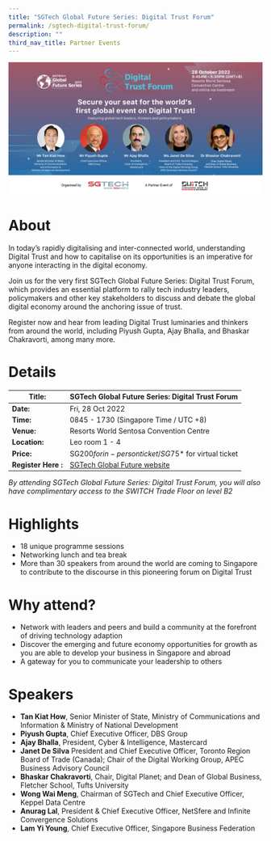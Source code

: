 ```yaml
---
title: "SGTech Global Future Series: Digital Trust Forum"
permalink: /sgtech-digital-trust-forum/
description: ""
third_nav_title: Partner Events
---
```

![SGTech Future Series: Digital Trust Forum at SWITCH 2022](/images/Digital%20Trust%20Forum%20-%20A%20Partner%20Event%20Of-01.jpg)
# About
In today’s rapidly digitalising and inter-connected world, understanding Digital Trust and how to capitalise on its opportunities is an imperative for anyone interacting in the digital economy. 

Join us for the very first SGTech Global Future Series: Digital Trust Forum, which provides an essential platform to rally tech industry leaders, policymakers and other key stakeholders to discuss and debate the global digital economy around the anchoring issue of trust.

Register now and hear from leading Digital Trust luminaries and thinkers from around the world, including Piyush Gupta, Ajay Bhalla, and Bhaskar Chakravorti, among many more.

# Details

| **Title:** | SGTech Global Future Series: Digital Trust Forum |
| -------- | -------- |
|**Date:** | Fri, 28 Oct 2022 |
| **Time:**    | 0845 - 1730 (Singapore Time / UTC +8) |
|**Venue:** | Resorts World Sentosa Convention Centre |
|**Location:** | Leo room 1 - 4 |
|**Price:** | SG$200 for in-person ticket / SG$75* for virtual ticket |
|**Register Here :** | [SGTech Global Future website](https://globalfutureseries.com/digitrust/wp/) |

*By attending SGTech Global Future Series: Digital Trust Forum, you will also have complimentary access to the SWITCH Trade Floor on level B2*

# Highlights
* 18 unique programme sessions 
* Networking lunch and tea break
* More than 30 speakers from around the world are coming to Singapore to contribute to the discourse in this pioneering forum on Digital Trust

# Why attend?
* Network with leaders and peers and build a community at the forefront of driving technology adaption
* Discover the emerging and future economy opportunities for growth as you are able to develop your business in Singapore and abroad
* A gateway for you to communicate your leadership to others

# Speakers 
* **Tan Kiat How**, Senior Minister of State, Ministry of Communications and Information & Ministry of National Development 
* **Piyush Gupta**, Chief Executive Officer, DBS Group
* **Ajay Bhalla**, President, Cyber & Intelligence, Mastercard 
* **Janet De Silva** President and Chief Executive Officer, Toronto Region Board of Trade (Canada); Chair of the Digital Working Group, APEC Business Advisory Council 
* **Bhaskar Chakravorti**, Chair, Digital Planet; and Dean of Global Business, Fletcher School, Tufts University
* **Wong Wai Meng**, Chairman of SGTech and Chief Executive Officer, Keppel Data Centre 
* **Anurag Lal**, President & Chief Executive Officer, NetSfere and Infinite Convergence Solutions 
* **Lam Yi Young**, Chief Executive Officer, Singapore Business Federation